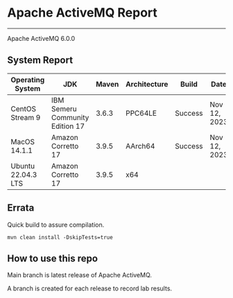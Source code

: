 # Apache ActiveMQ Report
--- 

Apache ActiveMQ 6.0.0

## System Report

| Operating System    | JDK       | Maven | Architecture | Build | Date  |
|---------------------|-----------|-------|--------------|-------|-------|
| CentOS Stream 9         | IBM Semeru Community Edition 17   | 3.6.3 | PPC64LE      | Success | Nov 12, 2023 |
| MacOS 14.1.1          | Amazon Corretto 17   | 3.9.5 | AArch64      |  Success | Nov 12, 2023 |
| Ubuntu 22.04.3 LTS          | Amazon Corretto 17   | 3.9.5 | x64      |  |  |


## Errata

Quick build to assure compilation. 
```
mvn clean install -DskipTests=true
```

## How to use this repo

Main branch is latest release of Apache ActiveMQ.

A branch is created for each release to record lab results.
